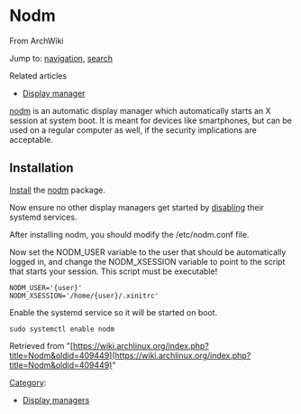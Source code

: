 # Nodm

From ArchWiki

Jump to: [navigation](#column-one), [search](#searchInput)

Related articles

*   [Display manager](/index.php/Display_manager "Display manager")

[nodm](http://enricozini.org/sw/nodm/) is an automatic display manager which automatically starts an X session at system boot. It is meant for devices like smartphones, but can be used on a regular computer as well, if the security implications are acceptable.

## Installation

[Install](/index.php/Install "Install") the [nodm](https://www.archlinux.org/packages/?name=nodm) package.

Now ensure no other display managers get started by [disabling](/index.php/Disabling "Disabling") their systemd services.

After installing nodm, you should modify the /etc/nodm.conf file.

Now set the NODM_USER variable to the user that should be automatically logged in, and change the NODM_XSESSION variable to point to the script that starts your session. This script must be executable!

```
NODM_USER='{user}'
NODM_XSESSION='/home/{user}/.xinitrc'

```

Enable the systemd service so it will be started on boot.

```
sudo systemctl enable nodm

```

Retrieved from "[https://wiki.archlinux.org/index.php?title=Nodm&oldid=409449](https://wiki.archlinux.org/index.php?title=Nodm&oldid=409449)"

[Category](/index.php/Special:Categories "Special:Categories"):

*   [Display managers](/index.php/Category:Display_managers "Category:Display managers")